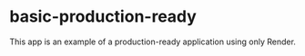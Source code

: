 # basic-production-ready
This app is an example of a production-ready application using only Render.
